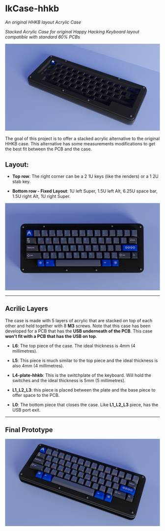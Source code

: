 # IkCase-hhkb


_An original HHKB layout Acrylic Case_

_Stacked Acrylic Case for original Happy Hacking Keyboard layout compatible with standard 60% PCBs_

![IkCase-hhkb](./Renders/1.png)

The goal of this project is to offer a stacked acrylic alternative to the original HHKB case. This alternative has some measurements modifications to get the best fit between the PCB and the case.


## Layout:

- **Top row**: The right corner can be a 2 1U keys (like the renders) or a 1 2U stab key.  

- **Bottom row - Fixed Layout**: 1U left Super, 1.5U left Alt, 6.25U space bar, 1.5U right Alt, 1U right Super. 

![IkCase-hhkb](./Renders/3.png)

---

## Acrilic Layers

The case is made with 5 layers of acrylic that are stacked on top of each other and held together with 8 **M3** screws. Note that this case has been developed for a PCB that has the **USB underneath of the PCB**. This case **won't fit with a PCB that has the USB on top**. 

- **L6**: The top piece of the case. The ideal thickness is 4mm (4 millimetres). 

- **L5**: This piece is much similar to the top piece and the ideal thickness is also 4mm (4 millimetres). 

- **L4-plate-hhkb**: This is the switchplate of the keyboard. Will hold the switches and the ideal thickness is 5mm (5 millimetres). 

- **L1_L2_L3**: this piece is placed between the plate and the base piece to offer space to the PCB. 

- **L0**: The bottom piece that closes the case. Like **L1_L2_L3** piece, has the USB port exit. 

---
## Final Prototype

![IkCase-hhkb](./Renders/4.png)